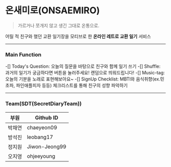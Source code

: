 # 온새미로(ONSAEMIRO)

> 가르거나 쪼개지 않고 생긴 그대로 온통으로.

어릴 적 친구와 했던 교환 일기장을 모티브로 한 **온라인 레트로 교환 일기** 서비스


--------------------------------------
### Main Function

-[] Today's Question: 오늘의 질문을 바탕으로 친구와 함께 일기 쓰기
-[] Shuffle: 과거의 일기가 궁금하다면 버튼을 눌러주세요! 랜덤으로 띄워드립니다!
-[] Music-tag: 오늘의 기분을 노래로 표현해보아요~
-[] SignUp Checklist: MBTI와 음식취향(ex.민초파, 파인애플피자 등등) 체크리스트를 통해 친구의 성향 파악하기
  
--------------------------------------
### Team(SDT(SecretDiaryTeam))
|부원|Github ID|
|-----|---------|
|박채연|chaeyeon09|
|방석진|leobang17|
|정지원|Jiwon-Jeong99|
|오지영|ohjeeyoung|
